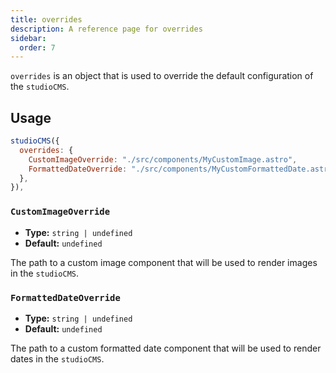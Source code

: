 ```yaml
---
title: overrides
description: A reference page for overrides
sidebar:
  order: 7
---
```


`overrides` is an object that is used to override the default configuration of the `studioCMS`.

## Usage

```js title="astro.config.mjs"  {2-6}
studioCMS({
  overrides: {
    CustomImageOverride: "./src/components/MyCustomImage.astro",
    FormattedDateOverride: "./src/components/MyCustomFormattedDate.astro",
  },
}),
```

### `CustomImageOverride`

- **Type:** `string | undefined`
- **Default:** `undefined`

The path to a custom image component that will be used to render images in the `studioCMS`.

### `FormattedDateOverride`

- **Type:** `string | undefined`
- **Default:** `undefined`

The path to a custom formatted date component that will be used to render dates in the `studioCMS`.
